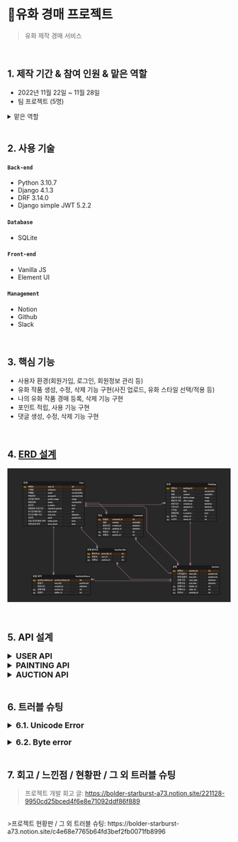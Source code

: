 # :pushpin:유화 경매 프로젝트
>유화 제작 경매 서비스  
 

</br>

## 1. 제작 기간 & 참여 인원 & 맡은 역할
- 2022년 11월 22일 ~ 11월 28일
- 팀 프로젝트 (5명)
<details>
<summary >맡은 역할</summary>
<div markdown="1">

- 유저 관리 및 추가 기능
- 포인트 적립, 사용 기능
- User 테스트코드 

</div>
</details>

</br>

## 2. 사용 기술
#### `Back-end`
  - Python 3.10.7
  - Django 4.1.3
  - DRF 3.14.0
  - Django simple JWT 5.2.2
#### `Database`
  - SQLite
#### `Front-end`
  - Vanilla JS
  - Element UI
#### `Management`
  - Notion
  - Github
  - Slack

</br>

## 3. 핵심 기능
- 사용자 환경(회원가입, 로그인, 회원정보 관리 등)
- 유화 작품 생성, 수정, 삭제 기능 구현(사진 업로드, 유화 스타일 선택/적용 등)
- 나의 유화 작품 경매 등록, 삭제 기능 구현
- 포인트 적립, 사용 기능 구현
- 댓글 생성, 수정, 삭제 기능 구현

<br>

## 4. [ERD 설계](https://www.erdcloud.com/d/pqrad25r55RSeqcYS)
![ex_screenshot](./img/erd.png)

<br>

## 5. API 설계 
<details>
<summary style="font-size: 18px;"><b>USER API</b></summary>
<div markdown="1">

![ex_screenshot](./img/API1.PNG)
![ex_screenshot](./img/API2.PNG)
![ex_screenshot](./img/API3.PNG)
![ex_screenshot](./img/API4.PNG)

</div>
</details>


<details>
<summary style="font-size: 18px;"><b>PAINTING API</b></summary>
<div markdown="1">

![ex_screenshot](./img/API5.PNG)
![ex_screenshot](./img/API6.PNG)

</div>
</details>

<details>
<summary style="font-size: 18px;"><b>AUCTION API</b></summary> 
<div markdown="1">

![ex_screenshot](./img/API7.PNG)
![ex_screenshot](./img/API8.PNG)
![ex_screenshot](./img/API9.PNG)
![ex_screenshot](./img/API10.PNG)
![ex_screenshot](./img/API11.PNG)

</div>
</details>

<br>

## 6. 트러블 슈팅
<details>
<summary style="font-size:18px"><b>6.1. Unicode Error</b></summary>
<div markdown="1">
- JSON으로 서버에있는 사진을 불러오려면 사진 파일을 불러오는 것인줄 알았습니다. image를 불러오려고 하니 unicode error가 발생했습니다

<br>

<details>
<summary><b>기존 코드</b></summary>
<div markdown="1">

~~~python
#serializer.py
def get_author_profile_image(self, obj):
        return obj.author.profile_image
~~~

</div>
</details>

- 서버에 저장되어있는 파일을 그대로 가져오는 것이 아닌 url을 가져오는 것을 알고 수정했습니다.

<br>

<details>
<summary><b>개선된 코드</b></summary>
<div markdown="1">

~~~python
def get_author_profile_image(self, obj):
        return obj.author.profile_image.url
~~~

</div>
</details>
</div>
</details>

<br>

<details>
<summary style="font-size:18px"><b>6.2. Byte error</b></summary>
<div markdown="1">
- 비밀번호 찾기를 기능 중에 uidb64와 token을 대조하여 구현하려고 했습니다. user id를 urlsafe_base64_encode 메소드를 사용하려고 했으나 byte type error가 발생했습니다.

<br>

<details>
<summary><b>기존 코드</b></summary>
<div markdown="1">

~~~python
uidb64 = urlsafe_base64_encode(user.id)
~~~

</div>
</details>

- byte로 변환하기 위해서 smart_byte라는 메소드를 사용하여 변환하였습니다. 또한 반대로 byte를 str값으로 변환하려면 decode한 다음 force_str 메소드를 사용해주었습니다.

<br>

<details>
<summary><b>개선된 코드</b></summary>
<div markdown="1">

~~~python
# encode
uidb64 = urlsafe_base64_encode(smart_bytes(user.id))

# decode
user_id = force_str(urlsafe_base64_decode(uidb64))
~~~

</div>
</details>

</div>
</details>
<br>

## 7. 회고 / 느낀점 / 현황판 / 그 외 트러블 슈팅
>프로젝트 개발 회고 글: https://bolder-starburst-a73.notion.site/221128-9950cd25bced4f6e8e71092ddf86f889
<br>
>프로젝트 현황판 / 그 외 트러블 슈팅: https://bolder-starburst-a73.notion.site/c4e68e7765b64fd3bef2fb0071fb8996